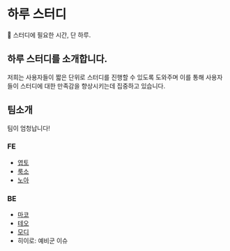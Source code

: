 # 하루 스터디

📖 스터디에 필요한 시간, 단 하루.

## 하루 스터디를 소개합니다.

저희는 사용자들이 짧은 단위로 스터디를 진행할 수 있도록 도와주며 이를 통해 사용자들이 스터디에 대한 만족감을 향상시키는데 집중하고 있습니다.

## 팀소개

팀이 엄청납니다!

### FE

- [엽토](./yeopto.md)
- [룩소](./LUXO.md)
- [노아](./noah.md)

### BE

- [마코](./maco.md)
- [테오](./teo.md)
- [모디](./modi.md)
- 히이로: 예비군 이슈
